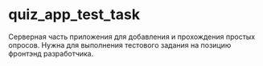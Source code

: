 # quiz_app_test_task
Серверная часть приложения для добавления и прохождения простых опросов. Нужна для выполнения тестового задания на позицию фронтэнд разработчика.
